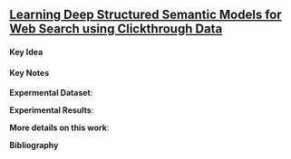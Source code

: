 ## [Learning Deep Structured Semantic Models for Web Search using Clickthrough Data]()

<p align="justify">
<p align="justify">

#### Key Idea

#### Key Notes


**Expermental Dataset**: 

**Experimental Results**: 


**More details on this work**: 

**Bibliography**
```

```
